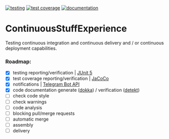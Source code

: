 [![testing](https://img.shields.io/badge/testing-passed-00c853.svg?style=flat)](https://kepocnhh.github.io/ContinuousStuffExperience/reports/testing/c7d19fb7aa706de8f3e7aab4899080788cbfcb6e4eabbef7014945c30506fa172457a99d9d184c955556dda164ddb423a6e5d9d29cc36e409c07bfd4b10c2aaf)
[![test coverage](https://img.shields.io/badge/test_coverage-100%25-00c853.svg?style=flat)](https://kepocnhh.github.io/ContinuousStuffExperience/reports/coverage/66f8b8429caf4666b04b38a63a7d405b4a082c14fd76bc181bd54c33184e643c8b30e2fc2b43cd656086f804135916d3229a5d7f45ef505ee4c4261ecfc865b8)
[![documentation](https://img.shields.io/badge/documentation-212121.svg?style=flat)](https://kepocnhh.github.io/ContinuousStuffExperience/documentation/0647b6c2e234310ab64bf84aa8d8cafefabf8922e0b70a293fdc70e446d8b583b46a05299ae11de2f3846c32e84e85a021b7a3b265713f4a13c1d6821bac85e0)

# ContinuousStuffExperience
Testing continuous integration and continuous delivery and / or continuous deployment capabilities.

### Roadmap:

- [x] testing reporting/verification | [JUnit 5](https://junit.org/junit5/)
- [x] test coverage reporting/verification | [JaCoCo](https://www.jacoco.org/jacoco/)
- [x] notifications | [Telegram Bot API](https://core.telegram.org/bots/api/)
- [x] code documentation generate ([dokka](https://github.com/Kotlin/dokka/)) / verification ([detekt](https://github.com/arturbosch/detekt/))
- [ ] check code style
- [ ] check warnings
- [ ] code analysis
- [ ] blocking pull/merge requests
- [ ] automatic merge
- [ ] assembly
- [ ] delivery